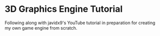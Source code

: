 # 3D Graphics Engine Tutorial
Following along with javidx9's YouTube tutorial in preparation for creating my own game engine from scratch.